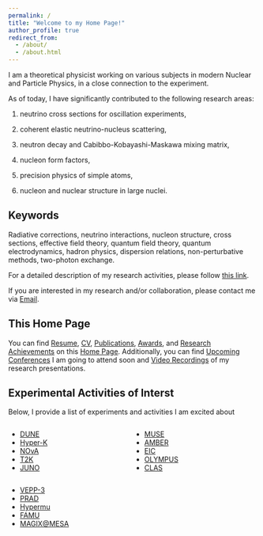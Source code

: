 ```yaml
---
permalink: /
title: "Welcome to my Home Page!"
author_profile: true
redirect_from: 
  - /about/
  - /about.html
---
```


I am a theoretical physicist working on various subjects in modern Nuclear and Particle Physics, in a close connection to the experiment. 

As of today, I have significantly contributed to the following research areas: 

1) neutrino cross sections for oscillation experiments,

2) coherent elastic neutrino-nucleus scattering,

3) neutron decay and Cabibbo-Kobayashi-Maskawa mixing matrix,
  
4) nucleon form factors,

5) precision physics of simple atoms,

6) nucleon and nuclear structure in large nuclei.


Keywords
------
Radiative corrections, neutrino interactions, nucleon structure, cross sections, effective field theory, quantum field theory, quantum electrodynamics, hadron physics, dispersion relations, non-perturbative methods, two-photon exchange.

For a detailed description of my research activities, please follow [this link](https://tomalak7.github.io/achievements).

If you are interested in my research and/or collaboration, please contact me via [Email](mailto:sashatomalak@icloud.com).


This Home Page
------

You can find [Resume](https://tomalak7.github.io/resume), [CV](https://tomalak7.github.io/cv), [Publications](https://tomalak7.github.io/publications), [Awards](https://tomalak7.github.io/awards), and [Research Achievements](https://tomalak7.github.io/achievements) on this [Home Page](https://tomalak7.github.io/). Additionally, you can find [Upcoming Conferences](https://tomalak7.github.io/conferences) I am going to attend soon and [Video Recordings](https://tomalak7.github.io/records) of my research presentations.


Experimental Activities of Interst
------

Below, I provide a list of experiments and activities I am excited about
<div style="display: flex; flex-wrap: wrap; justify-content: space-between;">

<div style="flex: 1; min-width: 200px; margin-right: 20px;">

- <a href="https://www.dunescience.org">DUNE</a><br>
- <a href="https://www-sk.icrr.u-tokyo.ac.jp/en/hk/">Hyper-K</a><br>
- <a href="https://novaexperiment.fnal.gov">NOvA</a><br>
- <a href="https://t2k-experiment.org">T2K</a><br>
- <a href="http://juno.ihep.cas.cn">JUNO</a>

</div>

<div style="flex: 1; min-width: 200px; margin-right: 20px;">

- <a href="https://www.physics.rutgers.edu/~rgilman/elasticmup/">MUSE</a><br>
- <a href="https://amber.web.cern.ch">AMBER</a><br>
- <a href="https://www.bnl.gov/eic/">EIC</a><br>
- <a href="https://web.mit.edu/olympus/">OLYMPUS</a><br>
- <a href="https://www.jlab.org/physics/hall-b/clas">CLAS</a>

</div>

<div style="flex: 1; min-width: 200px;">

- <a href="https://v4.inp.nsk.su/vepp3/index.en.html">VEPP-3</a><br>
- <a href="https://www.jlab.org/prad/collaboration.html">PRAD</a><br>
- <a href="https://www.psi.ch/en/ltp/hypermu">Hypermu</a><br>
- <a href="https://web.infn.it/FAMU/the-project/">FAMU</a><br>
- <a href="https://magix.uni-mainz.de/">MAGIX@MESA</a>

</div>

</div>

<!---
Projects and Jobs
------
If you are highly motivated-bachelor/master/PhD student, or postdocs and seeking for opportunities to continue research, please do not hesitate to contact me via [Email](mailto:sashatomalak@icloud.com).
--->
